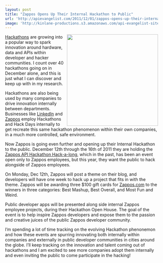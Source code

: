 ```yaml
---
layout: post
title: "Zappos Opens Up Their Internal Hackathon to Public"
url: 'http://apievangelist.com/2011/12/01/zappos-opens-up-their-internal-hackathon-to-public/'
image: 'http://kinlane-productions.s3.amazonaws.com/api-evangelist-site/blog/hackathon_is_coming_2.jpg'
---
```


[<img class="c1" src="http://kinlane-productions.s3.amazonaws.com/api-evangelist/zappos/hackathon_is_coming_2.jpg" alt="" width="300" align="right" />][1]

[Hackathons][2] are growing into a popular way to spark innovation around hardware, data and APIs within developer and hacker communities. I count over 40 hackathons going on in December alone, and this is just what I can discover and keep up with in my research.

Hackathons are also being used by many companies to drive innovation internally between departments. Businesses like [LinkedIn][3] and [Zappos][4] employ Hackathons and Hack Days internally to get recreate this same hackathon phenomenon within their own companies, in a much more controlled, safe environment.

Now Zappos is going even further and opening up their Internal Hackathon to the public. December 12th through the 16th of 2011 they are holding the [Zappos API Hackathon Hack-a-long][1], which in the past, has been an event open only to Zappos employees, but this year, they want the public to hack alongside of Zappos employees.

On Monday, Dec 12th, Zappos will post a theme on their blog, and developers will have one week to hack up a project that fits in with the theme. Zappos will be awarding three $100 gift cards for [Zappos.com][5] to the winners in three categories: Best Mashup, Best Overall, and Most Fun and Weird.

Public developer apps will be presented along side internal Zappos employee projects, during their Hackathon Open House. The goal of the event is to help inspire Zappos developers and expose them to the passion and creative juices of the public Zappos developer community.

I’m spending a lot of time tracking on the evolving Hackathon phenonemon and how these events are spurring innovating both internally within companies and externally in public developer communities in cities around the globe. I’ll keep tracking on the innovation and talent coming out of hackathons and I am excited to see more companies adopt them internally and even inviting the public to come participate in the hacking!

   [1]: http://developer.zappos.com/blog/zappos-api-hackathon-hack-long-contest (Zappos API Hackathon)
   [2]: http://blog.apievangelist.com/events/ (Hackathons)
   [3]: http://blog.linkedin.com/category/linkedin-hackdays/ (LinkedIn)
   [4]: http://blog.programmableweb.com/2011/07/19/how-zappos-drives-internal-innovation-with-its-public-api/ (Zappos)
   [5]: http://www.Zappos.com (Zappos.com)
